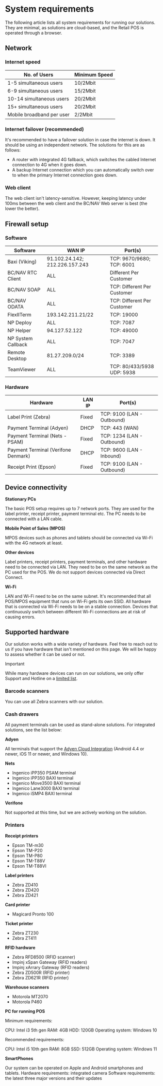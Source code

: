# System requirements 

The following article lists all system requirements for running our solutions. They are minimal, as solutions are cloud-based, and the Retail POS is operated through a browser. 

## Network

### Internet speed

| No. of Users | Minimum Speed |
| ----------- | ----------- |
| 1-5 simultaneous users    | 10/2Mbit |
| 6-9 simultaneous users    | 15/2Mbit |
| 10-14 simultaneous users  | 20/2Mbit |
| 15+ simultaneous users    | 20/2Mbit |
| Mobile broadband per user   |  2/2Mbit |

### Internet failover (recommended)

It's recommended to have a failover solution in case the internet is down. It should be using an independent network. The solutions for this are as follows:

- A router with integrated 4G fallback, which switches the cabled Internet connection to 4G when it goes down.
- A backup Internet connection which you can automatically switch over to when the primary Internet connection goes down. 

### Web client

The web client isn't latency-sensitive. However, keeping latency under 100ms between the web client and the BC/NAV Web server is best (the lower the better).

## Firewall setup

### Software

| Software   | WAN IP | Port(s) |
| ----------- | ----------- | ----------- | 
| Baxi (Viking) | 91.102.24.142; 212.226.157.243 | TCP: 9670/9680; TCP: 6001 | 
| BC/NAV RTC Client |  ALL | Different Per Customer | 
| BC/NAV SOAP | ALL | TCP: Different Per Customer | 
| BC/NAV ODATA | ALL | TCP: Different Per Customer | 
| FlexIITerm | 193.142.211.21/22 | TCP: 19000 |
| NP Deploy | ALL |  TCP: 7087 |
| NP Helper | 94.127.52.122 | TCP: 49000 |
| NP System Callback | ALL |  TCP: 7047 | 
| Remote Desktop | 81.27.209.0/24 | TCP: 3389 |
| TeamViewer | ALL | TCP: 80/433/5938 UDP: 5938 | 


### Hardware

| Hardware    | LAN IP | Port(s) |
| ----------- | ----------- | ----------- |
| Label Print (Zebra) | Fixed  | TCP: 9100 (LAN - Outbound) |
| Payment Terminal (Adyen) | DHCP | TCP: 443 (WAN) |
| Payment Terminal (Nets - PSAM) | Fixed |  TCP: 1234 (LAN - Outbound) |
| Payment Terminal (Verifone Denmark) | DHCP | TCP: 9600 (LAN - Inbound) |
| Receipt Print (Epson) | Fixed | TCP: 9100 (LAN - Outbound) | 

## Device connectivity

**Stationary PCs**

The basic POS setup requires up to 7 network ports. They are used for the label printer, receipt printer, payment terminal etc. The PC needs to be connected with a LAN cable. 

**Mobile Point of Sales (MPOS)**

MPOS devices such as phones and tablets should be connected via Wi-Fi with the 4G network at least. 

**Other devices**

Label printers, receipt printers, payment terminals, and other hardware need to be connected via LAN. They need to be on the same network as the PC used for the POS. We do not support devices connected via Direct Connect. 

**Wi-Fi** 

LAN and Wi-Fi need to be on the same subnet. It's recommended that all POS/MPOS equipment that runs on Wi-Fi gets its own SSID. All hardware that is connected via Wi-Fi needs to be on a stable connection. Devices that continuously switch between different Wi-Fi connections are at risk of causing errors. 

## Supported hardware

Our solution works with a wide variety of hardware. Feel free to reach out to us if you have hardware that isn't mentioned on this page. We will be happy to assess whether it can be used or not. 

> [!Important]
> While many hardware devices can run on our solutions, we only offer Support and Hotline on a [limited list](https://image.navipartner.dk/wp-content/uploads/support-service-level-agreement.pdf). 

### Barcode scanners

You can use all Zebra scanners with our solution. 

### Cash drawers

All payment terminals can be used as stand-alone solutions. For integrated solutions, see the list below: 

**Adyen**

All terminals that support the [Adyen Cloud Integration](https://www.adyen.com/pos-payments/terminals) (Android 4.4 or newer, iOS 11 or newer, and Windows 10).

**Nets**

- Ingenico iPP350 PSAM terminal 
- Ingenico iPP350 BAXI terminal 
- Ingenico Move3500 BAXI terminal 
- Ingenico Lane3000 BAXI terminal 
- Ingenico iSMP4 BAXI terminal

**Verifone**

Not supported at this time, but we are actively working on the solution. 

### Printers

**Receipt printers**

- Epson TM-m30
- Epson TM-P20 
- Epson TM-P80
- Epson TM-T88V
- Epson TM-T88VI

**Label printers**

- Zebra ZD410
- Zebra ZD420
- Zebra ZD421

**Card printer**

- Magicard Pronto 100

**Ticket printer** 

- Zebra ZT230
- Zebra ZT411

**RFID hardware**

- Zebra RFD8500 (RFID scanner)
- Impinj xSpan Gateway (RFID readers)
- Impinj xArrary Gateway (RFID readers)
- Zebra ZD500R (RFID printer)
- Zebra ZD621R (RFID printer)

**Warehouse scanners**

- Motorola MT2070
- Motorola P460

**PC for running POS**

Minimum requirements:

CPU: Intel i3 5th gen
RAM: 4GB
HDD: 120GB
Operating system: Windows 10

Recommended requirements:

CPU: Intel i5 10th gen
RAM: 8GB
SSD: 512GB
Operating system: Windows 11

**SmartPhones**

Our system can be operated on Apple and Android smartphones and tablets.
Hardware requirements: integrated camera
Software requirements: the latest three major versions and their updates




